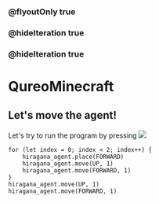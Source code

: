 ### @flyoutOnly true
### @hideIteration true
### @hideIteration true
# QureoMinecraft

## Let's move the agent!

Let's try to run the program by pressing ![](https://raw.githubusercontent.com/camp-minecraft/TechkidsCampTutorial/master/images/playbutton.png)



```template
for (let index = 0; index < 2; index++) {
    hiragana_agent.place(FORWARD)
    hiragana_agent.move(UP, 1)
    hiragana_agent.move(FORWARD, 1)
}
hiragana_agent.move(UP, 1)
hiragana_agent.move(FORWARD, 1)
```